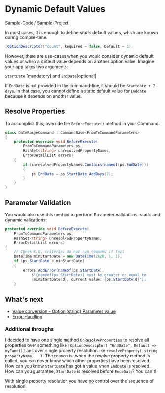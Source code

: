 # Dynamic Default Values

[Sample-Code](https://github.com/msc4266/CLArgs/tree/master/samples/Sample04.DynamicDefault/Program.cs) / [Sample-Project](https://github.com/msc4266/CLArgs/tree/master/samples/Sample04.DynamicDefault)

In most cases, it is enough to define *static* default values, which are known during compile-time.
```csharp
[OptionDescriptor("count", Required = false, Default = 1)]
```

However, there are use-cases when you would consider dynamic default values or when a default value depends on another option value. Imagine your app takes two arguments: 

`StartDate` [mandatory] and `EndDate`[optional]

If `EndDate` is not provided in the command-line, it should be `Startdate + 7 days`. In that case, you can<u>not</u> define a static default value for `Enddate` because it depends on another value.

## Resolve Properties

To accomplish this, override the `BeforeExecute()` method in your Command.

```csharp
class DateRangeCommand : CommandBase<FromToCommandParameters>
{
    protected override void BeforeExecute(
        FromToCommandParameters ps,
        HashSet<string> unresolvedPropertyNames,
        ErrorDetailList errors)
    {
		if (unresolvedPropertyNames.Contains(nameof(ps.EndDate)))
        {
        	ps.EndDate = ps.StartDate.AddDays(7);
        }
    }
}
```

## Parameter Validation

You would also use this method to perform Parameter validations: static and dynamic validations:

```csharp
protected override void BeforeExecute(
	FromToCommandParameters ps,
    HashSet<string> unresolvedPropertyNames,
    ErrorDetailList errors)
{
    // Check K.O. criteria: do not run command if fail
    DateTime minStartDate = new DateTime(2020, 1, 1);
    if (ps.StartDate < minStartDate)
    {
    	errors.AddError(nameof(ps.StartDate),
    		$"{nameof(ps.StartDate)} must be greater or equal to
    		{minStartDate:d}, current value: {ps.StartDate:d}");
    }
```

## What's next

* [Value conversion - Option (string) Parameter value](convertValues.md)
* [Error-Handling](errorHandling.md)

### Additional throughs

I decided to have one single method `OnResolveProperties` to resolve all properties over something like `[OptionDescriptor( "EndDate", Default => myFunc()]` and over single property resolution like `resolveProperty( string propertyName, ..)`. The reason is: when the resolve property method is called, you can never know which other properties have been resolved. How can you know `StartDate` has got a value when `EndDate` is resolved. How can you guarantee, `StartDate` is resolved before `EndeDate`? You can't!

With single property resolution you have <u>no</u> control over the sequence of resolution.
